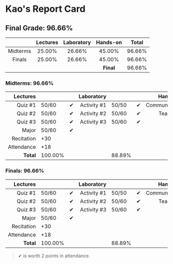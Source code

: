 # Kao's Report Card

## Final Grade: 96.66%

|          | Lectures | Laboratory | Hands-on  | Total  |
| :------: | :------: | :--------: | :-------: | :----: |
| Midterms |  25.00%  |   26.66%   |  45.00%   | 96.66% |
|  Finals  |  25.00%  |   26.66%   |  45.00%   | 96.66% |
|          |          |            | **Final** | 96.66% |

### Midterms: 96.66%

|   Lectures |         |       |  Laboratory |        |       |      Hands-on |         |       |
| ---------: | :------ | :---: | ----------: | :----- | :---: | ------------: | :------ | :---: |
|    Quiz #1 | 50/60   |   ✔   | Activity #1 | 50/50  |   ✔   | Communication | 100.00% |   ✔   |
|    Quiz #2 | 50/60   |   ✔   | Activity #2 | 50/60  |   ✔   |      Teamwork | 100.00% |   ✔   |
|    Quiz #3 | 50/60   |   ✔   | Activity #3 | 50/60  |   ✔   |               |         |       |
|      Major | 50/60   |   ✔   |             |        |       |               |         |       |
| Recitation | +30     |       |             |        |       |               |         |       |
| Attendance | +18     |       |             |        |       |               |         |       |
|  **Total** | 100.00% |       |             | 88.89% |       |               | 100.00% |       |

### Finals: 96.66%

|   Lectures |         |       |  Laboratory |        |       |      Hands-on |         |       |
| ---------: | :------ | :---: | ----------: | :----- | :---: | ------------: | :------ | :---: |
|    Quiz #1 | 50/60   |   ✔   | Activity #1 | 50/50  |   ✔   | Communication | 100.00% |   ✔   |
|    Quiz #2 | 50/60   |   ✔   | Activity #2 | 50/60  |   ✔   |      Teamwork | 100.00% |   ✔   |
|    Quiz #3 | 50/60   |   ✔   | Activity #3 | 50/60  |   ✔   |               |         |       |
|      Major | 50/60   |   ✔   |             |        |       |               |         |       |
| Recitation | +30     |       |             |        |       |               |         |       |
| Attendance | +18     |       |             |        |       |               |         |       |
|  **Total** | 100.00% |       |             | 88.89% |       |               | 100.00% |       |
> ✔ is worth 2 points in attendance.